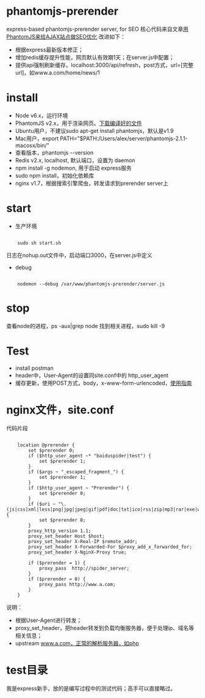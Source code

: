 # phantomjs-prerender
express-based phantomjs-prerender server, for SEO
核心代码来自文章[用PhantomJS来给AJAX站点做SEO优化](https://www.mxgw.info/t/phantomjs-prerender-for-seo.html)
改进如下：
- 根据express最新版本修正；
- 增加redis缓存提升性能，网页默认有效期1天；在server.js中配置；
- 提供api强制刷新缓存，localhost:3000/api/refresh，post方式，url=[完整url]，如www.a.com/home/news/1


# install
- Node v6.x，运行环境
- PhantomJS v2.x，用于渲染网页。[下载编译好的文件](http://www.cnmiss.cn/?p=424)
 - Ubuntu用户，不建议sudo apt-get install phantomjs，默认是v1.9
 - Mac用户，export PATH="$PATH:/Users/alex/server/phantomjs-2.1.1-macosx/bin/"
 - 查看版本，phantomjs --version
- Redis v2.x, localhost, 默认端口，设置为 daemon
- npm install -g nodemon, 用于启动 express服务
- sudo npm install，初始化依赖库
- nginx v1.7，根据搜索引擎爬虫，转发请求到prerender server上

# start
- 生产环境
<pre><code>
	sudo sh start.sh
</code></pre>
日志在nohup.out文件中，启动端口3000，在server.js中定义
- debug
<pre><code>
	nodemon --debug /var/www/phantomjs-prerender/server.js
</code></pre>


# stop
查看node的进程，ps -aux|grep node
找到相关进程，sudo kill -9

# Test
- install postman
- header中，User-Agent的设置同site.conf中的 http_user_agent
- 缓存更新，使用POST方式，body，x-www-form-urlencoded，[使用指南](http://yijiebuyi.com/blog/90c1381bfe0efb94cf9df932147552be.html)

# nginx文件，site.conf
代码片段
<pre><code>
    location @prerender {
        set $prerender 0;
        if ($http_user_agent ~* "baiduspider|test") {
            set $prerender 1;
        }
        if ($args ~ "_escaped_fragment_") {
            set $prerender 1;
        }
        if ($http_user_agent ~ "Prerender") {
            set $prerender 0;
        }
        if ($uri ~ "\.(js|css|xml|less|png|jpg|jpeg|gif|pdf|doc|txt|ico|rss|zip|mp3|rar|exe|wmv|doc|avi|ppt|mpg|mpeg|tif|wav|mov|psd|ai|xls|mp4|m4a|swf|dat|dmg|iso|flv|m4v|torrent|ttf|woff)") {
            set $prerender 0;
        }
        proxy_http_version 1.1;
        proxy_set_header Host $host;
        proxy_set_header X-Real-IP $remote_addr;
	    proxy_set_header X-Forwarded-For $proxy_add_x_forwarded_for;
        proxy_set_header X-NginX-Proxy true;

        if ($prerender = 1) {
            proxy_pass  http://spider_server;
        }
        if ($prerender = 0) {
            proxy_pass http://www.a.com;
        }
    }
</code></pre>
说明：
- 根据User-Agent进行转发；
- proxy_set_header，把header转发到负载均衡服务器，便于处理ip、域名等相关信息；
- upstream www.a.com，正常的解析服务器，如php

# test目录
我是express新手，放的是编写过程中的测试代码；高手可以直接略过。